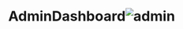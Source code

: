 # AdminDashboard![admin](https://user-images.githubusercontent.com/67017326/216787659-52095a16-8a09-4bef-8563-8d26fa1845f3.PNG)
